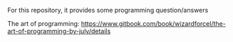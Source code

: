 For this repository, it provides some programming question/answers

The art of programming: https://www.gitbook.com/book/wizardforcel/the-art-of-programming-by-july/details
